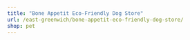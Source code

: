 ```yaml
---
title: "Bone Appetit Eco-Friendly Dog Store"
url: /east-greenwich/bone-appetit-eco-friendly-dog-store/
shop: pet
---
```

